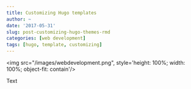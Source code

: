 ```yaml
---
title: Customizing Hugo templates
author: ~
date: '2017-05-31'
slug: post-customizing-hugo-themes-rmd
categories: [web development]
tags: [hugo, template, customizing]
---
```


<img src="/images/webdevelopment.png", style='height: 100%; width: 100%; object-fit: contain'/>

Text